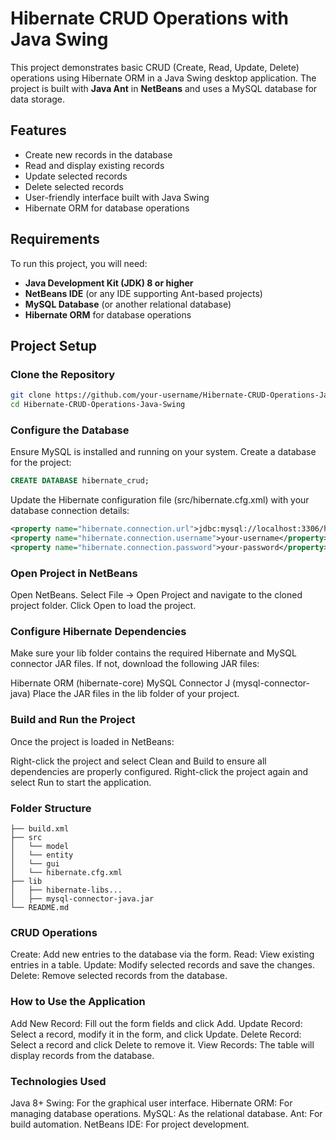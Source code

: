 # Hibernate CRUD Operations with Java Swing

This project demonstrates basic CRUD (Create, Read, Update, Delete) operations using Hibernate ORM in a Java Swing desktop application. The project is built with **Java Ant** in **NetBeans** and uses a MySQL database for data storage.

## Features

- Create new records in the database
- Read and display existing records
- Update selected records
- Delete selected records
- User-friendly interface built with Java Swing
- Hibernate ORM for database operations

## Requirements

To run this project, you will need:

- **Java Development Kit (JDK) 8 or higher**
- **NetBeans IDE** (or any IDE supporting Ant-based projects)
- **MySQL Database** (or another relational database)
- **Hibernate ORM** for database operations

## Project Setup

### Clone the Repository
  
  ```bash
  git clone https://github.com/your-username/Hibernate-CRUD-Operations-Java-Swing.git
  cd Hibernate-CRUD-Operations-Java-Swing
  ```

### Configure the Database
  Ensure MySQL is installed and running on your system. Create a database for the project:
  
  ```sql
  CREATE DATABASE hibernate_crud;
  ```

  Update the Hibernate configuration file (src/hibernate.cfg.xml) with your database connection details:
  ```xml
  <property name="hibernate.connection.url">jdbc:mysql://localhost:3306/hibernate_crud</property>
  <property name="hibernate.connection.username">your-username</property>
  <property name="hibernate.connection.password">your-password</property>
  ```
### Open Project in NetBeans
  Open NetBeans.
  Select File -> Open Project and navigate to the cloned project folder.
  Click Open to load the project.

### Configure Hibernate Dependencies
  Make sure your lib folder contains the required Hibernate and MySQL connector JAR files. If not, download the following JAR files:
  
  Hibernate ORM (hibernate-core)
  MySQL Connector J (mysql-connector-java)
  Place the JAR files in the lib folder of your project.

### Build and Run the Project
  Once the project is loaded in NetBeans:
  
  Right-click the project and select Clean and Build to ensure all dependencies are properly configured.
  Right-click the project again and select Run to start the application.

### Folder Structure
  ```
  ├── build.xml
  ├── src
  │   └── model
  │   └── entity
  │   └── gui
  │   └── hibernate.cfg.xml
  ├── lib
  │   ├── hibernate-libs...
  │   ├── mysql-connector-java.jar
  └── README.md
```

### CRUD Operations
  Create: Add new entries to the database via the form.
  Read: View existing entries in a table.
  Update: Modify selected records and save the changes.
  Delete: Remove selected records from the database.

### How to Use the Application
  Add New Record: Fill out the form fields and click Add.
  Update Record: Select a record, modify it in the form, and click Update.
  Delete Record: Select a record and click Delete to remove it.
  View Records: The table will display records from the database.

### Technologies Used
  Java 8+
  Swing: For the graphical user interface.
  Hibernate ORM: For managing database operations.
  MySQL: As the relational database.
  Ant: For build automation.
  NetBeans IDE: For project development.
